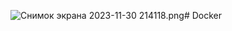 ![Снимок экрана 2023-11-30 214118.png](..%2F..%2F..%2FDesktop%2F%D1%ED%E8%EC%EE%EA%20%FD%EA%F0%E0%ED%E0%202023-11-30%20214118.png)#   D o c k e r  
 